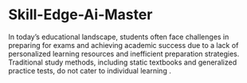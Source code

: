 # Skill-Edge-Ai-Master
In today’s educational landscape, students often face challenges in preparing for exams and achieving academic success due to a lack of personalized learning resources and inefficient preparation strategies. Traditional study methods, including static textbooks and generalized practice tests, do not cater to individual learning .
